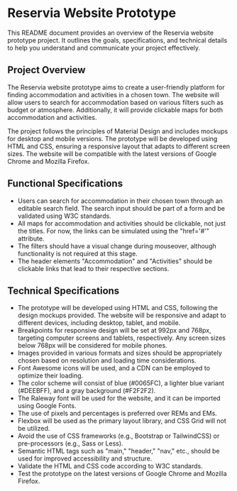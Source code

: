 # Reservia Website Prototype

This README document provides an overview of the Reservia website prototype project. It outlines the goals, specifications, and technical details to help you understand and communicate your project effectively.

## Project Overview

The Reservia website prototype aims to create a user-friendly platform for finding accommodation and activities in a chosen town. The website will allow users to search for accommodation based on various filters such as budget or atmosphere. Additionally, it will provide clickable maps for both accommodation and activities.

The project follows the principles of Material Design and includes mockups for desktop and mobile versions. The prototype will be developed using HTML and CSS, ensuring a responsive layout that adapts to different screen sizes. The website will be compatible with the latest versions of Google Chrome and Mozilla Firefox.

## Functional Specifications

- Users can search for accommodation in their chosen town through an editable search field. The search input should be part of a form and be validated using W3C standards.
- All maps for accommodation and activities should be clickable, not just the titles. For now, the links can be simulated using the "href='#'" attribute.
- The filters should have a visual change during mouseover, although functionality is not required at this stage.
- The header elements "Accommodation" and "Activities" should be clickable links that lead to their respective sections.

## Technical Specifications

- The prototype will be developed using HTML and CSS, following the design mockups provided. The website will be responsive and adapt to different devices, including desktop, tablet, and mobile.
- Breakpoints for responsive design will be set at 992px and 768px, targeting computer screens and tablets, respectively. Any screen sizes below 768px will be considered for mobile phones.
- Images provided in various formats and sizes should be appropriately chosen based on resolution and loading time considerations.
- Font Awesome icons will be used, and a CDN can be employed to optimize their loading.
- The color scheme will consist of blue (#0065FC), a lighter blue variant (#DEEBFF), and a gray background (#F2F2F2).
- The Raleway font will be used for the website, and it can be imported using Google Fonts.
- The use of pixels and percentages is preferred over REMs and EMs.
- Flexbox will be used as the primary layout library, and CSS Grid will not be utilized.
- Avoid the use of CSS frameworks (e.g., Bootstrap or TailwindCSS) or pre-processors (e.g., Sass or Less).
- Semantic HTML tags such as "main," "header," "nav," etc., should be used for improved accessibility and structure.
- Validate the HTML and CSS code according to W3C standards.
- Test the prototype on the latest versions of Google Chrome and Mozilla Firefox.
